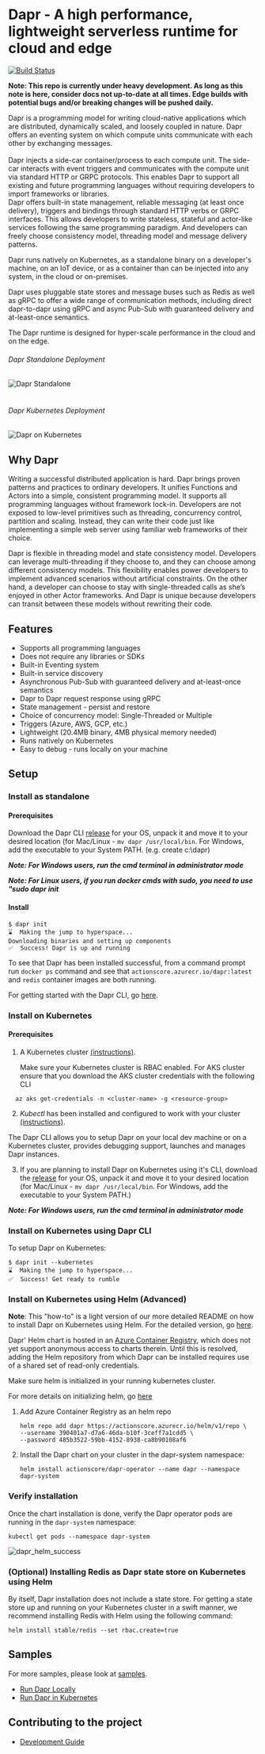 # Dapr - A high performance, lightweight serverless runtime for cloud and edge

[![Build Status](https://dev.azure.com/azure-octo/Dapr/_apis/build/status/builds/dapr%20build?branchName=master)](https://dev.azure.com/azure-octo/Dapr/_build/latest?definitionId=5&branchName=master)

__Note: This repo is currently under heavy development.
As long as this note is here, consider docs not up-to-date at all times. Edge builds with potential bugs and/or breaking changes will be pushed daily.__

Dapr is a programming model for writing cloud-native applications which are distributed, dynamically scaled, and loosely coupled in nature. Dapr offers an eventing system on which compute units communicate with each other by exchanging messages.
<br>
<br>
Dapr injects a side-car container/process to each compute unit. The side-car interacts with event triggers and communicates with the compute unit via standard HTTP or GRPC protocols. This enables Dapr to support all existing and future programming languages without requiring developers to import frameworks or libraries.
<br>
Dapr offers built-in state management, reliable messaging (at least once delivery), triggers and bindings through standard HTTP verbs or GRPC interfaces. This allows developers to write stateless, stateful and actor-like services following the same programming paradigm. And developers can freely choose consistency model, threading model and message delivery patterns.

Dapr runs natively on Kubernetes, as a standalone binary on a developer's machine, on an IoT device, or as a container than can be injected into any system, in the cloud or on-premises.

Dapr uses pluggable state stores and message buses such as Redis as well as gRPC to offer a wide range of communication methods, including direct dapr-to-dapr using gRPC and async Pub-Sub with guaranteed delivery and at-least-once semantics.

The Dapr runtime is designed for hyper-scale performance in the cloud and on the edge.
<br>
###### Dapr Standalone Deployment
![Dapr Standalone](/img/dapr_standalone.jpg)
<br>
<br>
###### Dapr Kubernetes Deployment
![Dapr on Kubernetes](/img/dapr_k8s.jpg)

## Why Dapr

Writing a successful distributed application is hard. Dapr brings proven patterns and practices to ordinary developers. It unifies Functions and Actors into a simple, consistent programming model. It supports all programming languages without framework lock-in. Developers are not exposed to low-level primitives such as threading, concurrency control, partition and scaling. Instead, they can write their code just like implementing a simple web server using familiar web frameworks of their choice.

Dapr is flexible in threading model and state consistency model. Developers can leverage multi-threading if they choose to, and they can choose among different consistency models. This flexibility enables power developers to implement advanced scenarios without artificial constraints.  On the other hand, a developer can choose to stay with single-threaded calls as she’s enjoyed in other Actor frameworks. And Dapr is unique because developers can transit between these models without rewriting their code. 


## Features

* Supports all programming languages
* Does not require any libraries or SDKs
* Built-in Eventing system
* Built-in service discovery
* Asynchronous Pub-Sub with guaranteed delivery and at-least-once semantics
* Dapr to Dapr request response using gRPC
* State management - persist and restore
* Choice of concurrency model: Single-Threaded or Multiple
* Triggers (Azure, AWS, GCP, etc.)
* Lightweight (20.4MB binary, 4MB physical memory needed)
* Runs natively on Kubernetes
* Easy to debug - runs locally on your machine

## Setup

### Install as standalone

#### Prerequisites

Download the Dapr CLI [release](https://github.com/dapr/cli/releases) for your OS, unpack it and move it to your desired location (for Mac/Linux - ```mv dapr /usr/local/bin```. For Windows, add the executable to your System PATH. (e.g. create c:\dapr)


__*Note: For Windows users, run the cmd terminal in administrator mode*__

__*Note: For Linux users, if you run docker cmds with sudo, you need to use "sudo dapr init*__

#### Install

```
$ dapr init
⌛  Making the jump to hyperspace...
Downloading binaries and setting up components
✅  Success! Dapr is up and running
```

To see that Dapr has been installed successful, from a command prompt run `docker ps` command and see that `actionscore.azurecr.io/dapr:latest` and `redis` container images are both running.


For getting started with the Dapr CLI, go [here](https://github.com/dapr/cli).

### Install on Kubernetes

#### Prerequisites

1. A Kubernetes cluster [(instructions)](https://kubernetes.io/docs/tutorials/kubernetes-basics/).
    
    Make sure your Kubernetes cluster is RBAC enabled.
    For AKS cluster ensure that you download the AKS cluster credentials with the following CLI

  ```cli
    az aks get-credentials -n <cluster-name> -g <resource-group>
  ```

2. *Kubectl* has been installed and configured to work with your cluster [(instructions)](https://kubernetes.io/docs/tasks/tools/install-kubectl/).

The Dapr CLI allows you to setup Dapr on your local dev machine or on a Kubernetes cluster, provides debugging support, launches and manages Dapr instances.

3. If you are planning to install Dapr on Kubernetes using it's CLI, download the [release](https://github.com/dapr/cli/releases) for your OS, unpack it and move it to your desired location (for Mac/Linux - ```mv dapr /usr/local/bin```. For Windows, add the executable to your System PATH.)

__*Note: For Windows users, run the cmd terminal in administrator mode*__

### Install on Kubernetes using Dapr CLI

To setup Dapr on Kubernetes:

```
$ dapr init --kubernetes
⌛  Making the jump to hyperspace...
✅  Success! Get ready to rumble
```

### Install on Kubernetes using Helm (Advanced)

**Note**: This "how-to" is a light version of our more detailed README on how to install Dapr on Kubernetes using Helm. For the detailed version, go [here](https://github.com/dapr/dapr/blob/master/charts/dapr-operator/README.md).

Dapr' Helm chart is hosted in an [Azure Container Registry](https://azure.microsoft.com/en-us/services/container-registry/),
which does not yet support anonymous access to charts therein. Until this is
resolved, adding the Helm repository from which Dapr can be installed requires
use of a shared set of read-only credentials.

Make sure helm is initialized in your running kubernetes cluster.

For more details on initializing helm, go [here](https://docs.helm.sh/helm/#helm)

1. Add Azure Container Registry as an helm repo
    ```
    helm repo add dapr https://actionscore.azurecr.io/helm/v1/repo \
    --username 390401a7-d7a6-46da-b10f-3ceff7a1cdd5 \
    --password 485b3522-59bb-4152-8938-ca8b90108af6
    ```

2. Install the Dapr chart on your cluster in the dapr-system namespace:
    ```
    helm install actionscore/dapr-operator --name dapr --namespace dapr-system
    ``` 

### Verify installation

Once the chart installation is done, verify the Dapr operator pods are running in the `dapr-system` namespace:
```
kubectl get pods --namespace dapr-system
```
 
![dapr_helm_success](/charts/dapr-operator/img/dapr_helm_success.png)

### (Optional) Installing Redis as Dapr state store on Kubernetes using Helm

By itself, Dapr installation does not include a state store. 
For getting a state store up and running on your Kubernetes cluster in a swift manner, we recommend installing Redis with Helm using the following command:
```
helm install stable/redis --set rbac.create=true
```   

## Samples

For more samples, please look at [samples](https://github.com/dapr/samples).
* [Run Dapr Locally](https://github.com/dapr/samples/tree/master/1.hello-world)
* [Run Dapr in Kubernetes](https://github.com/dapr/samples/tree/master/2.hello-kubernetes)

## Contributing to the project

* [Development Guide](./docs/development/development.md)